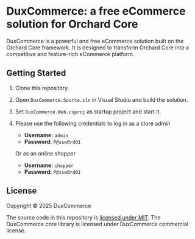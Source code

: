# DuxCommerce: a free eCommerce solution for Orchard Core

DuxCommerce is a powerful and free eCommerce solution built on the Orchard Core framework. It is designed to transform Orchard Core into a competitive and feature-rich eCommerce platform.

## Getting Started

1. Clone this repository.

2. Open `DuxCommerce.Source.sln` in Visual Studio and build the solution.

3. Set `DuxCommerce.Web.csproj` as startup project and start it.

4. Please use the following credentials to log in as a store admin

    * **Username:** `admin`
    * **Password:** `P@ssw0rd01`

    Or as an online shopper

    * **Username:** `shopper`
    * **Password:** `P@ssw0rd01`

## License

Copyright © 2025 DuxCommerce

The source code in this repository is [licensed under MIT](https://github.com/DuxCommerce/DuxCommerce.Source/blob/main/LICENSE.md). The DuxCommerce core library is licensed under DuxCommerce commercial license.
